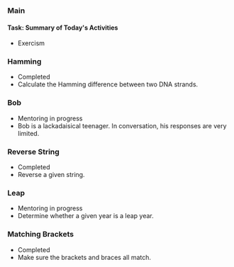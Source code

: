 ### Main
#### Task: Summary of Today's Activities
- Exercism

### Hamming
- Completed
- Calculate the Hamming difference between two DNA strands.

### Bob
- Mentoring in progress
- Bob is a lackadaisical teenager. In conversation, his responses are very limited.

### Reverse String
- Completed
- Reverse a given string.

### Leap
- Mentoring in progress
- Determine whether a given year is a leap year.

### Matching Brackets
- Completed
- Make sure the brackets and braces all match.
